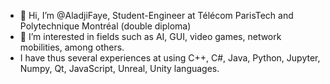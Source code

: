 - 👋 Hi, I’m @AladjiFaye, Student-Engineer at Télécom ParisTech and Polytechnique Montréal (double diploma)
- 👀 I’m interested in fields such as AI, GUI, video games, network mobilities, among others.
- I have thus several experiences at using C++, C#, Java, Python, Jupyter, Numpy, Qt, JavaScript, Unreal, Unity languages.

<!---
AladjiFaye/AladjiFaye is a ✨ special ✨ repository because its `README.md` (this file) appears on your GitHub profile.
You can click the Preview link to take a look at your changes.
--->
